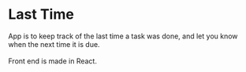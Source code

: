 <h1>Last Time</h1>

App is to keep track of the last time a task was done, and let you know when the next time it is due.
<br><br>
Front end is made in React. 
